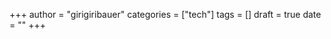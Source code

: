 +++
author     = "girigiribauer"
categories = ["tech"]
tags       = []
draft      = true
date       = ""
+++
